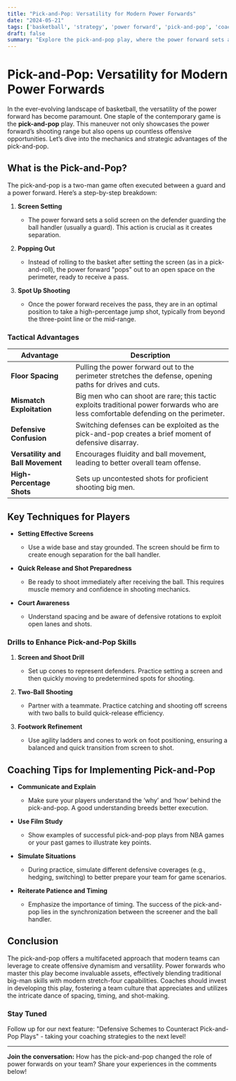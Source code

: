 ```yaml
---
title: "Pick-and-Pop: Versatility for Modern Power Forwards"
date: "2024-05-21"
tags: ['basketball', 'strategy', 'power forward', 'pick-and-pop', 'coaching', 'player development', 'shooting', 'plays', 'team dynamics']
draft: false
summary: "Explore the pick-and-pop play, where the power forward sets a screen and then pops out for an open jump shot, increasing versatility and opening offense for modern teams."
---
```


# Pick-and-Pop: Versatility for Modern Power Forwards

In the ever-evolving landscape of basketball, the versatility of the power forward has become paramount. One staple of the contemporary game is the **pick-and-pop** play. This maneuver not only showcases the power forward’s shooting range but also opens up countless offensive opportunities. Let’s dive into the mechanics and strategic advantages of the pick-and-pop.

## What is the Pick-and-Pop?

The pick-and-pop is a two-man game often executed between a guard and a power forward. Here’s a step-by-step breakdown:

1. **Screen Setting**
   - The power forward sets a solid screen on the defender guarding the ball handler (usually a guard). This action is crucial as it creates separation.

2. **Popping Out**
   - Instead of rolling to the basket after setting the screen (as in a pick-and-roll), the power forward "pops" out to an open space on the perimeter, ready to receive a pass.

3. **Spot Up Shooting**
   - Once the power forward receives the pass, they are in an optimal position to take a high-percentage jump shot, typically from beyond the three-point line or the mid-range.

### Tactical Advantages

| Advantage                                                      | Description                                                                                                                               |
| -------------------------------------------------------------- | ----------------------------------------------------------------------------------------------------------------------------------------- |
| **Floor Spacing**                                              | Pulling the power forward out to the perimeter stretches the defense, opening paths for drives and cuts.                                   |
| **Mismatch Exploitation**                                      | Big men who can shoot are rare; this tactic exploits traditional power forwards who are less comfortable defending on the perimeter.       |
| **Defensive Confusion**                                        | Switching defenses can be exploited as the pick-and-pop creates a brief moment of defensive disarray.                                      |
| **Versatility and Ball Movement**                              | Encourages fluidity and ball movement, leading to better overall team offense.                                                            |
| **High-Percentage Shots**                                      | Sets up uncontested shots for proficient shooting big men.                                                                                |

## Key Techniques for Players

- **Setting Effective Screens**
  - Use a wide base and stay grounded. The screen should be firm to create enough separation for the ball handler.
  
- **Quick Release and Shot Preparedness**
  - Be ready to shoot immediately after receiving the ball. This requires muscle memory and confidence in shooting mechanics.
  
- **Court Awareness**
  - Understand spacing and be aware of defensive rotations to exploit open lanes and shots.

### Drills to Enhance Pick-and-Pop Skills

1. **Screen and Shoot Drill**
   - Set up cones to represent defenders. Practice setting a screen and then quickly moving to predetermined spots for shooting.

2. **Two-Ball Shooting**
   - Partner with a teammate. Practice catching and shooting off screens with two balls to build quick-release efficiency.

3. **Footwork Refinement**
   - Use agility ladders and cones to work on foot positioning, ensuring a balanced and quick transition from screen to shot.

## Coaching Tips for Implementing Pick-and-Pop

- **Communicate and Explain**
  - Make sure your players understand the ‘why’ and ‘how’ behind the pick-and-pop. A good understanding breeds better execution.

- **Use Film Study**
  - Show examples of successful pick-and-pop plays from NBA games or your past games to illustrate key points.
  
- **Simulate Situations**
  - During practice, simulate different defensive coverages (e.g., hedging, switching) to better prepare your team for game scenarios.
  
- **Reiterate Patience and Timing**
  - Emphasize the importance of timing. The success of the pick-and-pop lies in the synchronization between the screener and the ball handler.

## Conclusion

The pick-and-pop offers a multifaceted approach that modern teams can leverage to create offensive dynamism and versatility. Power forwards who master this play become invaluable assets, effectively blending traditional big-man skills with modern stretch-four capabilities. Coaches should invest in developing this play, fostering a team culture that appreciates and utilizes the intricate dance of spacing, timing, and shot-making.

### Stay Tuned

Follow up for our next feature: "Defensive Schemes to Counteract Pick-and-Pop Plays" - taking your coaching strategies to the next level!

---

**Join the conversation:** How has the pick-and-pop changed the role of power forwards on your team? Share your experiences in the comments below!
```